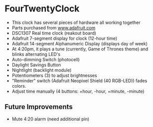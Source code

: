 FourTwentyClock
===============
* This clock has several pieces of hardware all working together
* Parts purchased from www.adafruit.com
* DSC1307 Real time clock (reakout board)
* Adafruit 7-segment display for clock (12-hour time)
* Adafruit 14-segment Alphanumeric Display (displays day of week)
* At 4:20pm, it plays a tune (currently, Game of Thrones theme) and blinks alternating LED's
* Auto-dimming Switch (photocell)
* Daylight Savings Button
* Nightlight (backlight module)
* Potentiometers (3) to adjust brightnesses
* "Reminder" switch (Adafruit Neopixel Shield (40 RGB-LED)) fades colors.
* Adjust time manually (4 buttons: +hour, -hour, +minute, -minute)


Future Improvements
-------------------
* Mute 4:20 alarm (need additional pin)
